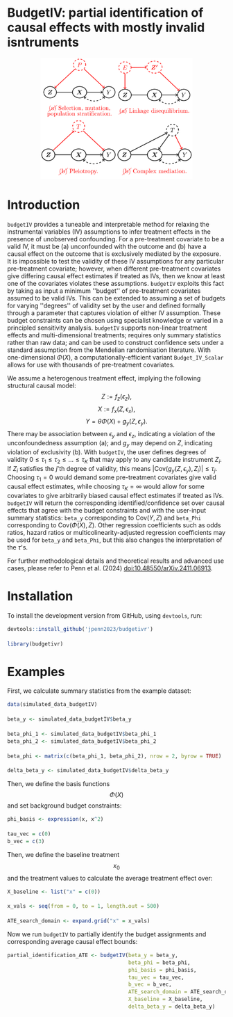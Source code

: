 # BudgetIV: partial identification of causal effects with mostly invalid isntruments
<p align="center">
<img src="man/figures/dags.png" width="350">
</p>

# Introduction
`budgetIV` provides a tuneable and interpretable method for relaxing the instrumental variables (IV) assumptions to infer treatment effects in the presence of unobserved confounding. For a pre-treatment covariate to be a valid IV, it must be (a) unconfounded with the outcome and (b) have a causal effect on the outcome that is exclusively mediated by the exposure. It is impossible to test the validity of these IV assumptions for any particular pre-treatment covariate; however, when different pre-treatment covariates give differing causal effect estimates if treated as IVs, then we know at least one of the covariates violates these assumptions. `budgetIV` exploits this fact by taking as input a minimum ''budget'' of pre-treatment covariates assumed to be valid IVs. This can be extended to assuming a set of budgets for varying ''degrees'' of validity set by the user and defined formally through a parameter that captures violation of either IV assumption. These budget constraints can be chosen using specialist knowledge or varied in a principled sensitivity analysis. `budgetIV` supports non-linear treatment effects and multi-dimensional treatments; requires only summary statistics rather than raw data; and can be used to construct confidence sets under a standard assumption from the Mendelian randomisation literature. With one-dimensional $\Phi (X)$, a computationally-efficient variant `Budget_IV_Scalar` allows for use with thousands of pre-treatment covariates. 

We assume a heterogenous treatment effect, implying the following structural causal model: $$Z := f_z (\epsilon_z),$$ $$X := f_x (Z, \epsilon_x),$$ $$Y = \theta \Phi (X) + g_y (Z, \epsilon_y).$$ There may be association between $\epsilon_y$ and $\epsilon_z$, indicating a violation of the unconfoundedness assumption (a); and $g_y$ may depend on $Z$, indicating violation of exclusivity (b). With `budgetIV`, the user defines degrees of validity $0 \leq \tau_1 \leq \tau_2 \leq \ldots \leq \tau_K$ that may apply to any candidate instrument $Z_i$. If $Z_i$ satisfies the $j$'th degree of validity, this means $\lvert \mathrm{Cov} (g_y (Z, \epsilon_y), Z_i) \rvert \leq \tau_j$. Choosing $\tau_1 = 0$ would demand some pre-treatment covariates give valid causal effect estimates, while choosing $\tau_K = \infty$ would allow for some covariates to give arbitrarily biased causal effect estimates if treated as IVs. `budgetIV` will return the corresponding identified/confidence set over causal effects that agree with the budget constraints and with the user-input summary statistics: `beta_y` corresponding to $\mathrm{Cov} (Y, Z)$ and `beta_Phi` corresponding to $\mathrm{Cov} (\Phi (X), Z)$. Other regression coefficients such as odds ratios, hazard ratios or multicolinearity-adjusted regression coefficients may be used for `beta_y` and `beta_Phi`, but this also changes the interpretation of the $\tau$'s. 

For further methodological details and theoretical results and advanced use cases, please refer to Penn et al. (2024) <doi:10.48550/arXiv.2411.06913>.

# Installation
To install the development version from GitHub, using `devtools`, run:
``` r
devtools::install_github('jpenn2023/budgetivr')

library(budgetivr)
```

# Examples
First, we calculate summary statistics from the example dataset:
``` r
data(simulated_data_budgetIV)

beta_y <- simulated_data_budgetIV$beta_y

beta_phi_1 <- simulated_data_budgetIV$beta_phi_1
beta_phi_2 <- simulated_data_budgetIV$beta_phi_2

beta_phi <- matrix(c(beta_phi_1, beta_phi_2), nrow = 2, byrow = TRUE)

delta_beta_y <- simulated_data_budgetIV$delta_beta_y
```

Then, we define the basis functions $$\Phi (X)$$ and set background budget constraints:
``` r
phi_basis <- expression(x, x^2)

tau_vec = c(0)
b_vec = c(3)
```

Then, we define the baseline treatment $$x_0$$ and the treatment values to calculate the average treatment effect over:
``` r
X_baseline <- list("x" = c(0))

x_vals <- seq(from = 0, to = 1, length.out = 500)

ATE_search_domain <- expand.grid("x" = x_vals)
```

Now we run `budgetIV` to partially identify the budget assignments and corresponding average causal effect bounds:
``` r
partial_identification_ATE <- budgetIV(beta_y = beta_y,
                                       beta_phi = beta_phi,
                                       phi_basis = phi_basis,
                                       tau_vec = tau_vec,
                                       b_vec = b_vec,
                                       ATE_search_domain = ATE_search_domain,
                                       X_baseline = X_baseline,
                                       delta_beta_y = delta_beta_y)
``` 